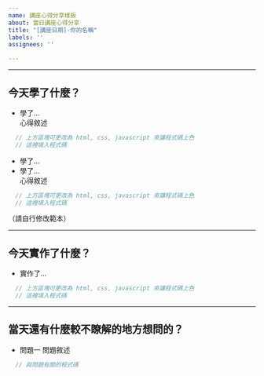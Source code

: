```yaml
---
name: 講座心得分享樣板
about: 當日講座心得分享
title: "[講座日期]-你的名稱"
labels: ''
assignees: ''

---
```


------
## 今天學了什麼？
- 學了...<br>
  心得敘述<br>
```javascript
  // 上方區塊可更改為 html, css, javascript 來讓程式碼上色
  // 這裡填入程式碼
```
- 學了...
- 學了...<br>
  心得敘述<br>
```javascript
  // 上方區塊可更改為 html, css, javascript 來讓程式碼上色
  // 這裡填入程式碼
```
（請自行修改範本）

------
## 今天實作了什麼？

- 實作了...
```javascript
  // 上方區塊可更改為 html, css, javascript 來讓程式碼上色
  // 這裡填入程式碼
```
------
## 當天還有什麼較不瞭解的地方想問的？

- 問題一
問題敘述
```javascript
  // 與問題有關的程式碼
```
